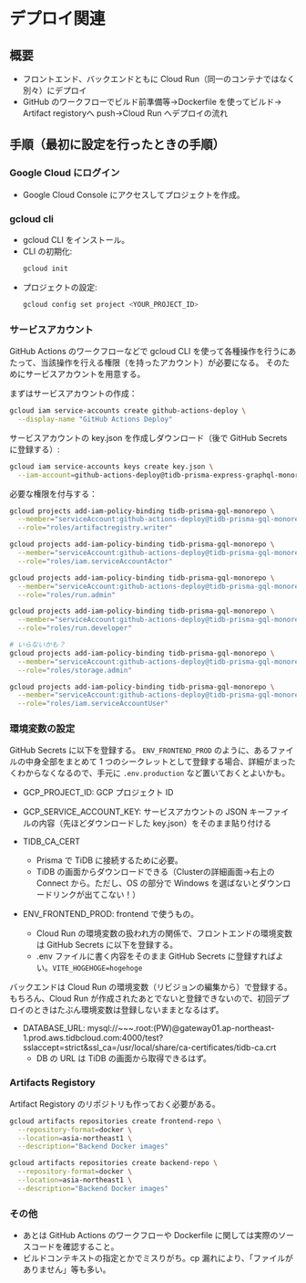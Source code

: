 # デプロイ関連
## 概要
- フロントエンド、バックエンドともに Cloud Run（同一のコンテナではなく別々）にデプロイ
- GitHub のワークフローでビルド前準備等→Dockerfile を使ってビルド→ Artifact registoryへ push→Cloud Run へデプロイの流れ

## 手順（最初に設定を行ったときの手順）
### Google Cloud にログイン
- Google Cloud Console にアクセスしてプロジェクトを作成。

### gcloud cli
- gcloud CLI をインストール。
- CLI の初期化:
  ```bash
  gcloud init
  ```
- プロジェクトの設定:
  ```bash
  gcloud config set project <YOUR_PROJECT_ID>
  ```

### サービスアカウント
GitHub Actions のワークフローなどで gcloud CLI を使って各種操作を行うにあたって、当該操作を行える権限（を持ったアカウント）が必要になる。
そのためにサービスアカウントを用意する。

まずはサービスアカウントの作成：

```bash
gcloud iam service-accounts create github-actions-deploy \
  --display-name "GitHub Actions Deploy"
```

サービスアカウントの key.json を作成しダウンロード（後で GitHub Secrets に登録する）:

```bash
gcloud iam service-accounts keys create key.json \
  --iam-account=github-actions-deploy@tidb-prisma-express-graphql-monorepo.iam.gserviceaccount.com
```

必要な権限を付与する：

```bash
gcloud projects add-iam-policy-binding tidb-prisma-gql-monorepo \
  --member="serviceAccount:github-actions-deploy@tidb-prisma-gql-monorepo.iam.gserviceaccount.com" \
  --role="roles/artifactregistry.writer"

gcloud projects add-iam-policy-binding tidb-prisma-gql-monorepo \
  --member="serviceAccount:github-actions-deploy@tidb-prisma-gql-monorepo.iam.gserviceaccount.com" \
  --role="roles/iam.serviceAccountActor"

gcloud projects add-iam-policy-binding tidb-prisma-gql-monorepo \
  --member="serviceAccount:github-actions-deploy@tidb-prisma-gql-monorepo.iam.gserviceaccount.com" \
  --role="roles/run.admin"

gcloud projects add-iam-policy-binding tidb-prisma-gql-monorepo \
  --member="serviceAccount:github-actions-deploy@tidb-prisma-gql-monorepo.iam.gserviceaccount.com" \
  --role="roles/run.developer"

# いらないかも？
gcloud projects add-iam-policy-binding tidb-prisma-gql-monorepo \
  --member="serviceAccount:github-actions-deploy@tidb-prisma-gql-monorepo.iam.gserviceaccount.com" \
  --role="roles/storage.admin"

gcloud projects add-iam-policy-binding tidb-prisma-gql-monorepo \
  --member="serviceAccount:github-actions-deploy@tidb-prisma-gql-monorepo.iam.gserviceaccount.com" \
  --role="roles/iam.serviceAccountUser"
```

### 環境変数の設定
GitHub Secrets に以下を登録する。
`ENV_FRONTEND_PROD` のように、あるファイルの中身全部をまとめて 1 つのシークレットとして登録する場合、詳細がまったくわからなくなるので、手元に `.env.production` など置いておくとよいかも。

- GCP_PROJECT_ID: GCP プロジェクト ID
- GCP_SERVICE_ACCOUNT_KEY: サービスアカウントの JSON キーファイルの内容（先ほどダウンロードした key.json）をそのまま貼り付ける
- TIDB_CA_CERT
  - Prisma で TiDB に接続するために必要。
  - TiDB の画面からダウンロードできる（Clusterの詳細画面→右上の Connect から。ただし、OS の部分で Windows を選ばないとダウンロードリンクが出てこない！）

- ENV_FRONTEND_PROD: frontend で使うもの。
  - Cloud Run の環境変数の扱われ方の関係で、フロントエンドの環境変数は GitHub Secrets に以下を登録する。
  - .env ファイルに書く内容をそのまま GitHub Secrets に登録すればよい。`VITE_HOGEHOGE=hogehoge`

バックエンドは Cloud Run の環境変数（リビジョンの編集から）で登録する。もちろん、Cloud Run が作成されたあとでないと登録できないので、初回デプロイのときはたぶん環境変数は登録しないままとなるはず。

- DATABASE_URL: mysql://~~~.root:(PW)@gateway01.ap-northeast-1.prod.aws.tidbcloud.com:4000/test?sslaccept=strict&ssl_ca=/usr/local/share/ca-certificates/tidb-ca.crt
  - DB の URL は TiDB の画面から取得できるはず。

### Artifacts Registory
Artifact Registory のリポジトリも作っておく必要がある。

```bash
gcloud artifacts repositories create frontend-repo \
  --repository-format=docker \
  --location=asia-northeast1 \
  --description="Backend Docker images"

gcloud artifacts repositories create backend-repo \
  --repository-format=docker \
  --location=asia-northeast1 \
  --description="Backend Docker images"
```

### その他
- あとは GitHub Actions のワークフローや Dockerfile に関しては実際のソースコードを確認すること。
- ビルドコンテキストの指定とかでミスりがち。cp 漏れにより、「ファイルがありません」等も多い。
